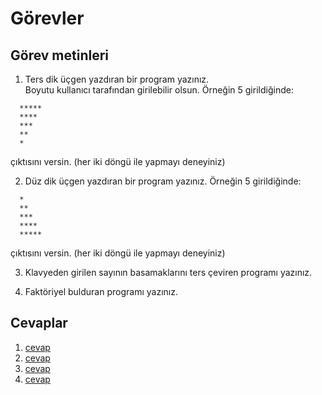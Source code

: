 # Görevler

## Görev metinleri

1. Ters dik üçgen yazdıran bir program yazınız.\
Boyutu kullanıcı tarafından girilebilir olsun. Örneğin 5 girildiğinde:

  ```
    *****
    ****
    ***
    **
    *
  ```
çıktısını versin. (her iki döngü ile yapmayı deneyiniz)

2. Düz dik üçgen yazdıran bir program yazınız. Örneğin 5 girildiğinde:
  ```
    *
    **
    ***
    ****
    *****
  ```
çıktısını versin. (her iki döngü ile yapmayı deneyiniz)

3. Klavyeden girilen sayının basamaklarını ters çeviren programı yazınız.

4. Faktöriyel bulduran programı yazınız.

## Cevaplar

1. [cevap](gorev1.c)
2. [cevap](gorev2.c)
3. [cevap](gorev3.c)
4. [cevap](gorev4.c)